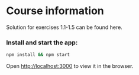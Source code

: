 # Course information

Solution for exercises 1.1-1.5 can be found here.

### Install and start the app:
```sh
npm install && npm start
```

Open [http://localhost:3000](http://localhost:3000) to view it in the browser.

